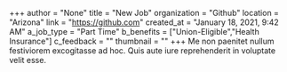 +++
author = "None"
title = "New Job"
organization = "Github"
location = "Arizona"
link = "https://github.com"
created_at = "January 18, 2021, 9:42 AM"
a_job_type = "Part Time"
b_benefits = ["Union-Eligible","Health Insurance"]
c_feedback = ""
thumbnail = ""
+++
Me non paenitet nullum festiviorem excogitasse ad hoc. Quis aute iure reprehenderit in voluptate velit esse.